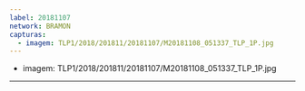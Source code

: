 ```yaml
---
label: 20181107
network: BRAMON
capturas:
  - imagem: TLP1/2018/201811/20181107/M20181108_051337_TLP_1P.jpg
---
```

  - imagem: TLP1/2018/201811/20181107/M20181108_051337_TLP_1P.jpg
---
